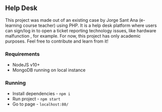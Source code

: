 ## Help Desk

This project was made out of an existing case by Jorge Sant Ana (e-learning course teacher) using PHP.
It is a help desk platform where users can sign/log in to open a ticket reporting technology issues, like hardware malfunction , for example.
For now, this project has only academic purposes. Feel free to contribute and learn from it!

### Requirements

- NodeJS v10+
- MongoDB running on local instance

### Running

- Install dependencies - `npm i`
- Run project - `npm start`
- Go to page - `localhost:80/`

